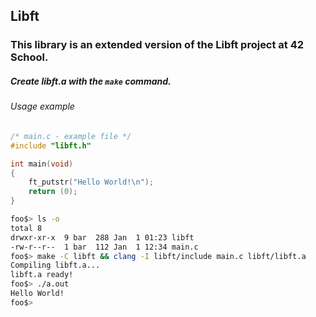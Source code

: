 ## Libft
### This library is an extended version of the Libft project at 42 School.
##### Create libft.a with the `make` command.

###### Usage example
```C
/* main.c - example file */
#include "libft.h"

int main(void)
{
	ft_putstr("Hello World!\n");
	return (0);
}
```
```bash
foo$> ls -o
total 8
drwxr-xr-x  9 bar  288 Jan  1 01:23 libft
-rw-r--r--  1 bar  112 Jan  1 12:34 main.c
foo$> make -C libft && clang -I libft/include main.c libft/libft.a
Compiling libft.a...
libft.a ready!
foo$> ./a.out
Hello World!
foo$>
```
